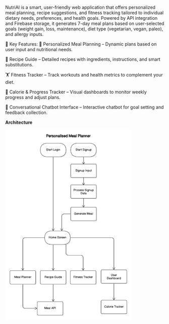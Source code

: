 NutriAI is a smart, user-friendly web application that offers personalized meal planning, recipe suggestions, and fitness tracking tailored to individual dietary needs, preferences, and health goals. Powered by API integration and Firebase storage, it generates 7-day meal plans based on user-selected goals (weight gain, loss, maintenance), diet type (vegetarian, vegan, paleo), and allergy inputs.

🌟 Key Features:
🧠 Personalized Meal Planning – Dynamic plans based on user input and nutritional needs.

📖 Recipe Guide – Detailed recipes with ingredients, instructions, and smart substitutions.

🏋️ Fitness Tracker – Track workouts and health metrics to complement your diet.

🔄 Calorie & Progress Tracker – Visual dashboards to monitor weekly progress and adjust plans.

💬 Conversational Chatbot Interface – Interactive chatbot for goal setting and feedback collection.

**Architecture**

<img src="Architecture.png" width="400"/>


